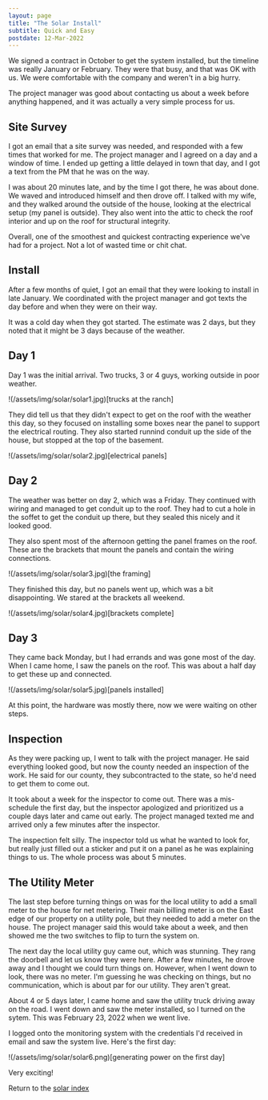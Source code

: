 ```yaml
---
layout: page
title: "The Solar Install"
subtitle: Quick and Easy
postdate: 12-Mar-2022
---
```


We signed a contract in October to get the system installed, but the timeline was really January or February. They were that busy, and that was OK with us. We were comfortable with the company and weren't in a big hurry.

The project manager was good about contacting us about a week before anything happened, and it was actually a very simple process for us.

## Site Survey

I got an email that a site survey was needed, and responded with a few times that worked for me. The project manager and I agreed on a day and a window of time. I ended up getting a little delayed in town that day, and I got a text from the PM that he was on the way. 

I was about 20 minutes late, and by the time I got there, he was about done. We waved and introduced himself and then drove off. I talked with my wife, and they walked around the outside of the house, looking at the electrical setup (my panel is outside). They also went into the attic to check the roof interior and up on the roof for structural integrity.

Overall, one of the smoothest and quickest contracting experience we've had for a project. Not a lot of wasted time or chit chat.

## Install

After a few months of quiet, I got an email that they were looking to install in late January. We coordinated with the project manager and got texts the day before and when they were on their way.

It was a cold day when they got started. The estimate was 2 days, but they noted that it might be 3 days because of the weather.

## Day 1

Day 1 was the initial arrival. Two trucks, 3 or 4 guys, working outside in poor weather. 

!(/assets/img/solar/solar1.jpg)[trucks at the ranch]

They did tell us that they didn't expect to get on the roof with the weather this day, so they focused on installing some boxes near the panel to support the electrical routing. They also started runnind conduit up the side of the house, but stopped at the top of the basement.

!(/assets/img/solar/solar2.jpg)[electrical panels]

## Day 2

The weather was better on day 2, which was a Friday. They continued with wiring and managed to get conduit up to the roof. They had to cut a hole in the soffet to get the conduit up there, but they sealed this nicely and it looked good.

They also spent most of the afternoon getting the panel frames on the roof. These are the brackets that mount the panels and contain the wiring connections.

!(/assets/img/solar/solar3.jpg)[the framing]

They finished this day, but no panels went up, which was a bit disappointing. We stared at the brackets all weekend.

!(/assets/img/solar/solar4.jpg)[brackets complete]

## Day 3

They came back Monday, but I had errands and was gone most of the day. When I came home, I saw the panels on the roof. This was about a half day to get these up and connected. 

!(/assets/img/solar/solar5.jpg)[panels installed]

At this point, the hardware was mostly there, now we were waiting on other steps.

## Inspection

As they were packing up, I went to talk with the project manager. He said everything looked good, but now the county needed an inspection of the work. He said for our county, they subcontracted to the state, so he'd need to get them to come out.

It took about a week for the inspector to come out. There was a mis-schedule the first day, but the inspector apologized and prioritized us a couple days later and came out early. The project managed texted me and arrived only a few minutes after the inspector.

The inspection felt silly. The inspector told us what he wanted to look for, but really just filled out a sticker and put it on a panel as he was explaining things to us. The whole process was about 5 minutes.

## The Utility Meter

The last step before turning things on was for the local utility to add a small meter to the house for net metering. Their main billing meter is on the East edge of our property on a utility pole, but they needed to add a meter on the house. The project manager said this would take about a week, and then showed me the two switches to flip to turn the system on.

The next day the local utility guy came out, which was stunning. They rang the doorbell and let us know they were here. After a few minutes, he drove away and I thought we could turn things on. However, when I went down to look, there was no meter. I'm guessing he was checking on things, but no communication, which is about par for our utility. They aren't great.

About 4 or 5 days later, I came home and saw the utility truck driving away on the road. I went down and saw the meter installed, so I turned on the sytem. This was February 23, 2022 when we went live.

I logged onto the monitoring system with the credentials I'd received in email and saw the system live. Here's the first day:

!(/assets/img/solar/solar6.png)[generating power on the first day]

Very exciting!

Return to the [solar index](/projects/solar/solarindex)